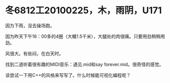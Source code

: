 # 冬6812工20100225，木，雨阴，U171

因为下雨，没去操场跑。

因为昨天下午16：00多的4圈（大概1.5千米），大腿处的肉很痛。只要用劲稍稍用劲。

风很大。有些闷，在白天时。

找到二道听着很有趣的MIDI音乐：遇见.mid和say forever.mid。很奇怪的感觉。

该尝试一下用C++的风格来写写了。什么时候能可视化编程呢？
